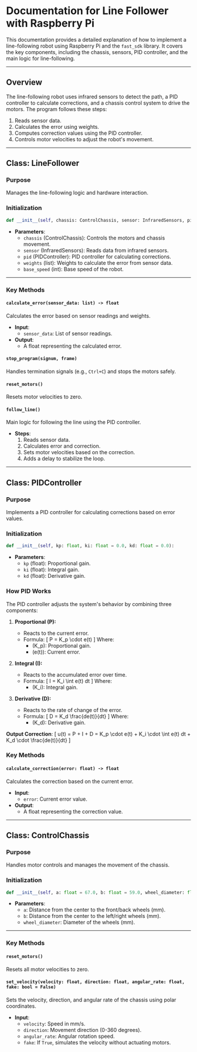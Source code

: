 # Documentation for Line Follower with Raspberry Pi

This documentation provides a detailed explanation of how to implement a line-following robot using Raspberry Pi and the `fast_sdk` library. It covers the key components, including the chassis, sensors, PID controller, and the main logic for line-following.

---

## **Overview**

The line-following robot uses infrared sensors to detect the path, a PID controller to calculate corrections, and a chassis control system to drive the motors. The program follows these steps:
1. Reads sensor data.
2. Calculates the error using weights.
3. Computes correction values using the PID controller.
4. Controls motor velocities to adjust the robot's movement.

---

## **Class: LineFollower**

### **Purpose**
Manages the line-following logic and hardware interaction.

### **Initialization**

```python
def __init__(self, chassis: ControlChassis, sensor: InfraredSensors, pid: PIDController, weights: list, base_speed: int):
```

- **Parameters**:
  - `chassis` (ControlChassis): Controls the motors and chassis movement.
  - `sensor` (InfraredSensors): Reads data from infrared sensors.
  - `pid` (PIDController): PID controller for calculating corrections.
  - `weights` (list): Weights to calculate the error from sensor data.
  - `base_speed` (int): Base speed of the robot.

---

### **Key Methods**

#### **`calculate_error(sensor_data: list) -> float`**
Calculates the error based on sensor readings and weights.

- **Input**:
  - `sensor_data`: List of sensor readings.
- **Output**:
  - A float representing the calculated error.

#### **`stop_program(signum, frame)`**
Handles termination signals (e.g., `Ctrl+C`) and stops the motors safely.

#### **`reset_motors()`**
Resets motor velocities to zero.

#### **`follow_line()`**
Main logic for following the line using the PID controller.

- **Steps**:
  1. Reads sensor data.
  2. Calculates error and correction.
  3. Sets motor velocities based on the correction.
  4. Adds a delay to stabilize the loop.

---

## **Class: PIDController**

### **Purpose**
Implements a PID controller for calculating corrections based on error values.

### **Initialization**

```python
def __init__(self, kp: float, ki: float = 0.0, kd: float = 0.0):
```

- **Parameters**:
  - `kp` (float): Proportional gain.
  - `ki` (float): Integral gain.
  - `kd` (float): Derivative gain.

### **How PID Works**

The PID controller adjusts the system's behavior by combining three components:

1. **Proportional (P):**
   - Reacts to the current error.
   - Formula:
     \[
     P = K_p \cdot e(t)
     \]
     Where:
     - \(K_p\): Proportional gain.
     - \(e(t)\): Current error.

2. **Integral (I):**
   - Reacts to the accumulated error over time.
   - Formula:
     \[
     I = K_i \int e(t) dt
     \]
     Where:
     - \(K_i\): Integral gain.

3. **Derivative (D):**
   - Reacts to the rate of change of the error.
   - Formula:
     \[
     D = K_d \frac{de(t)}{dt}
     \]
     Where:
     - \(K_d\): Derivative gain.

**Output Correction**:
\[
u(t) = P + I + D = K_p \cdot e(t) + K_i \cdot \int e(t) dt + K_d \cdot \frac{de(t)}{dt}
\]

### **Key Methods**

#### **`calculate_correction(error: float) -> float`**
Calculates the correction based on the current error.

- **Input**:
  - `error`: Current error value.
- **Output**:
  - A float representing the correction value.

---

## **Class: ControlChassis**

### **Purpose**
Handles motor controls and manages the movement of the chassis.

### **Initialization**

```python
def __init__(self, a: float = 67.0, b: float = 59.0, wheel_diameter: float = 65.0):
```

- **Parameters**:
  - `a`: Distance from the center to the front/back wheels (mm).
  - `b`: Distance from the center to the left/right wheels (mm).
  - `wheel_diameter`: Diameter of the wheels (mm).

---

### **Key Methods**

#### **`reset_motors()`**
Resets all motor velocities to zero.

#### **`set_velocity(velocity: float, direction: float, angular_rate: float, fake: bool = False)`**
Sets the velocity, direction, and angular rate of the chassis using polar coordinates.

- **Input**:
  - `velocity`: Speed in mm/s.
  - `direction`: Movement direction (0-360 degrees).
  - `angular_rate`: Angular rotation speed.
  - `fake`: If `True`, simulates the velocity without actuating motors.
